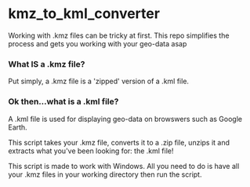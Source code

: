 # kmz_to_kml_converter
Working with .kmz files can be tricky at first. This repo simplifies the process and gets you working with your geo-data asap

### What IS a .kmz file?
Put simply, a .kmz file is a 'zipped' version of a .kml file.

### Ok then...what is a .kml file?
A .kml file is used for displaying geo-data on browswers such as Google Earth.

This script takes your .kmz file, converts it to a .zip file, unzips it and extracts what you've been looking for: the .kml file!

This script is made to work with Windows. All you need to do is have all your .kmz files in your working directory then run the script. 
